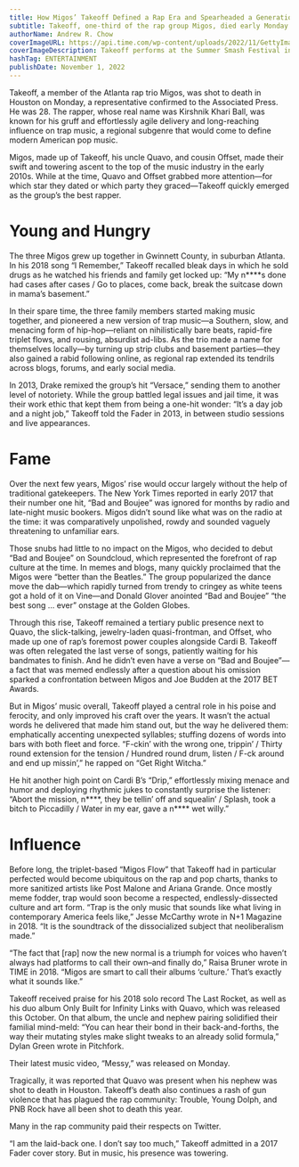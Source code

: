 ```yaml
---
title: How Migos’ Takeoff Defined a Rap Era and Spearheaded a Generation
subtitle: Takeoff, one-third of the rap group Migos, died early Monday after being shot in Houston
authorName: Andrew R. Chow
coverImageURL: https://api.time.com/wp-content/uploads/2022/11/GettyImages-1404025404.jpg?quality=85&w=1100
coverImageDescription: Takeoff performs at the Summer Smash Festival in Chicago in 2022.
hashTag: ENTERTAINMENT
publishDate: November 1, 2022
---
```


Takeoff, a member of the Atlanta rap trio Migos, was shot to death in Houston on Monday, a representative confirmed to the Associated Press. He was 28. The rapper, whose real name was Kirshnik Khari Ball, was known for his gruff and effortlessly agile delivery and long-reaching influence on trap music, a regional subgenre that would come to define modern American pop music.

Migos, made up of Takeoff, his uncle Quavo, and cousin Offset, made their swift and towering ascent to the top of the music industry in the early 2010s. While at the time, Quavo and Offset grabbed more attention—for which star they dated or which party they graced—Takeoff quickly emerged as the group’s the best rapper.

# Young and Hungry

The three Migos grew up together in Gwinnett County, in suburban Atlanta. In his 2018 song “I Remember,” Takeoff recalled bleak days in which he sold drugs as he watched his friends and family get locked up: “My n****s done had cases after cases / Go to places, come back, break the suitcase down in mama’s basement.”

In their spare time, the three family members started making music together, and pioneered a new version of trap music—a Southern, slow, and menacing form of hip-hop—reliant on nihilistically bare beats, rapid-fire triplet flows, and rousing, absurdist ad-libs. As the trio made a name for themselves locally—by turning up strip clubs and basement parties—they also gained a rabid following online, as regional rap extended its tendrils across blogs, forums, and early social media.

In 2013, Drake remixed the group’s hit “Versace,” sending them to another level of notoriety. While the group battled legal issues and jail time, it was their work ethic that kept them from being a one-hit wonder: “It’s a day job and a night job,” Takeoff told the Fader in 2013, in between studio sessions and live appearances.

# Fame

Over the next few years, Migos’ rise would occur largely without the help of traditional gatekeepers. The New York Times reported in early 2017 that their number one hit, “Bad and Boujee” was ignored for months by radio and late-night music bookers. Migos didn’t sound like what was on the radio at the time: it was comparatively unpolished, rowdy and sounded vaguely threatening to unfamiliar ears.

Those snubs had little to no impact on the Migos, who decided to debut “Bad and Boujee” on Soundcloud, which represented the forefront of rap culture at the time. In memes and blogs, many quickly proclaimed that the Migos were “better than the Beatles.” The group popularized the dance move the dab—which rapidly turned from trendy to cringey as white teens got a hold of it on Vine—and Donald Glover anointed “Bad and Boujee” “the best song … ever” onstage at the Golden Globes.

Through this rise, Takeoff remained a tertiary public presence next to Quavo, the slick-talking, jewelry-laden quasi-frontman, and Offset, who made up one of rap’s foremost power couples alongside Cardi B. Takeoff was often relegated the last verse of songs, patiently waiting for his bandmates to finish. And he didn’t even have a verse on “Bad and Boujee”—a fact that was memed endlessly after a question about his omission sparked a confrontation between Migos and Joe Budden at the 2017 BET Awards.

But in Migos’ music overall, Takeoff played a central role in his poise and ferocity, and only improved his craft over the years. It wasn’t the actual words he delivered that made him stand out, but the way he delivered them: emphatically accenting unexpected syllables; stuffing dozens of words into bars with both fleet and force. “F-ckin’ with the wrong one, trippin’ / Thirty round extension for the tension / Hundred round drum, listen / F-ck around and end up missin’,” he rapped on “Get Right Witcha.”

He hit another high point on Cardi B’s “Drip,” effortlessly mixing menace and humor and deploying rhythmic jukes to constantly surprise the listener: “Abort the mission, n****, they be tellin’ off and squealin’ / Splash, took a bitch to Piccadilly / Water in my ear, gave a n**** wet willy.”

# Influence

Before long, the triplet-based “Migos Flow” that Takeoff had in particular perfected would become ubiquitous on the rap and pop charts, thanks to more sanitized artists like Post Malone and Ariana Grande. Once mostly meme fodder, trap would soon become a respected, endlessly-dissected culture and art form. “Trap is the only music that sounds like what living in contemporary America feels like,” Jesse McCarthy wrote in N+1 Magazine in 2018. “It is the soundtrack of the dissocialized subject that neoliberalism made.”

“The fact that [rap] now the new normal is a triumph for voices who haven’t always had platforms to call their own–and finally do,” Raisa Bruner wrote in TIME in 2018. “Migos are smart to call their albums ‘culture.’ That’s exactly what it sounds like.”

Takeoff received praise for his 2018 solo record The Last Rocket, as well as his duo album Only Built for Infinity Links with Quavo, which was released this October. On that album, the uncle and nephew pairing solidified their familial mind-meld: “You can hear their bond in their back-and-forths, the way their mutating styles make slight tweaks to an already solid formula,” Dylan Green wrote in Pitchfork.

Their latest music video, “Messy,” was released on Monday.

Tragically, it was reported that Quavo was present when his nephew was shot to death in Houston. Takeoff’s death also continues a rash of gun violence that has plagued the rap community: Trouble, Young Dolph, and PNB Rock have all been shot to death this year.

Many in the rap community paid their respects on Twitter.

“I am the laid-back one. I don’t say too much,” Takeoff admitted in a 2017 Fader cover story. But in music, his presence was towering.

